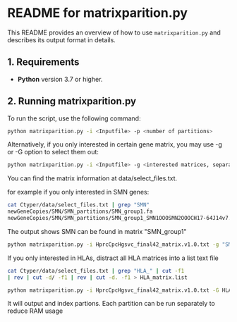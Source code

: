 # README for matrixparition.py

This README provides an overview of how to use `matrixparition.py` and describes its output format in details.

## 1. Requirements
- **Python** version 3.7 or higher.

## 2. Running matrixparition.py

To run the script, use the following command:

```bash
python matrixparition.py -i <Inputfile> -p <number of partitions> 
```

Alternatively, if you only interested in certain gene matrix, you may use -g or -G option to select them out:
```bash
python matrixparition.py -i <Inputfile> -g <interested matrices, separated by comma> -G <the file of interested matrix list , separate by line>
```
You can find the matrix information at data/select_files.txt.

for example if you only interested in SMN genes:

```bash
cat Ctyper/data/select_files.txt | grep "SMN"
newGeneCopies/SMN/SMN_partitions/SMN_group1.fa
newGeneCopies/SMN/SMN_partitions/SMN_group1_SMN1OOOSMN2OOOCH17-64J14v7.fa       CH17-64J14.7,AC140134.2,RP11-974F13.3,CH17-133H2.1,RP11-846E15.5,SMN1,SMN2,
```
The output shows SMN can be found in matrix "SMN_group1"

```bash
python matrixparition.py -i HprcCpcHgsvc_final42_matrix.v1.0.txt -g "SMN_group1"
```

If you only interested in HLAs, distract all HLA matrices into a list text file
```bash
cat Ctyper/data/select_files.txt | grep "HLA_" | cut -f1 
| rev | cut -d/ -f1 | rev | cut -d. -f1 > HLA_matrix.list
```

```bash
python matrixparition.py -i HprcCpcHgsvc_final42_matrix.v1.0.txt -G HLA_matrix.list
```

It will output and index partions. 
Each partition can be run separately to reduce RAM usage
